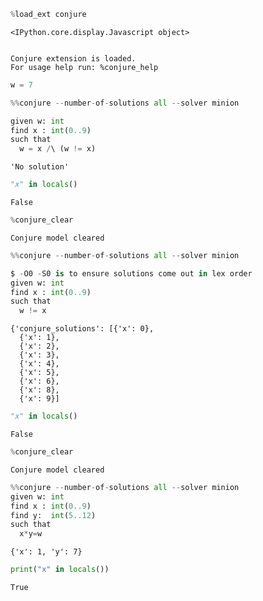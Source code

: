 ```python
%load_ext conjure

```


    <IPython.core.display.Javascript object>


    Conjure extension is loaded.
    For usage help run: %conjure_help



```python
w = 7
```


```python
%%conjure --number-of-solutions all --solver minion

given w: int
find x : int(0..9)
such that
  w = x /\ (w != x)
```




    'No solution'




```python
"x" in locals()
```




    False




```python
%conjure_clear
```

    Conjure model cleared



```python
%%conjure --number-of-solutions all --solver minion

$ -O0 -S0 is to ensure solutions come out in lex order
given w: int
find x : int(0..9)
such that
  w != x
```




    {'conjure_solutions': [{'x': 0},
      {'x': 1},
      {'x': 2},
      {'x': 3},
      {'x': 4},
      {'x': 5},
      {'x': 6},
      {'x': 8},
      {'x': 9}]




```python
"x" in locals()
```




    False




```python
%conjure_clear
```

    Conjure model cleared



```python
%%conjure --number-of-solutions all --solver minion
given w: int
find x : int(0..9)
find y:  int(5..12)
such that
  x*y=w
```




    {'x': 1, 'y': 7}




```python
print("x" in locals())
```

    True

